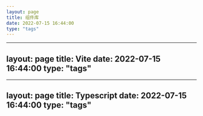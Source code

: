 ```yaml
---
layout: page
title: 组件库
date: 2022-07-15 16:44:00
type: "tags"
---
```


---
layout: page
title: Vite
date: 2022-07-15 16:44:00
type: "tags"
---

---
layout: page
title: Typescript
date: 2022-07-15 16:44:00
type: "tags"
---
